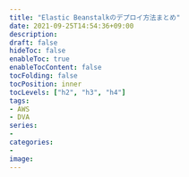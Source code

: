 ```yaml
---
title: "Elastic Beanstalkのデプロイ方法まとめ"
date: 2021-09-25T14:54:36+09:00
description:
draft: false
hideToc: false
enableToc: true
enableTocContent: false
tocFolding: false
tocPosition: inner
tocLevels: ["h2", "h3", "h4"]
tags: 
- AWS
- DVA
series:
-
categories:
-
image:
---
```


